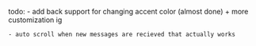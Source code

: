 todo:
    - add back support for changing accent color (almost done) + more customization ig
    
    - auto scroll when new messages are recieved that actually works